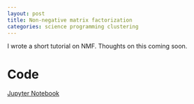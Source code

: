 ```yaml
---
layout: post
title: Non-negative matrix factorization
categories: science programming clustering
---
```



I wrote a short tutorial on NMF. Thoughts on this coming soon.

# Code
[Jupyter Notebook](https://dangeles.github.io/jupyter/NMF_tutorial.html)

